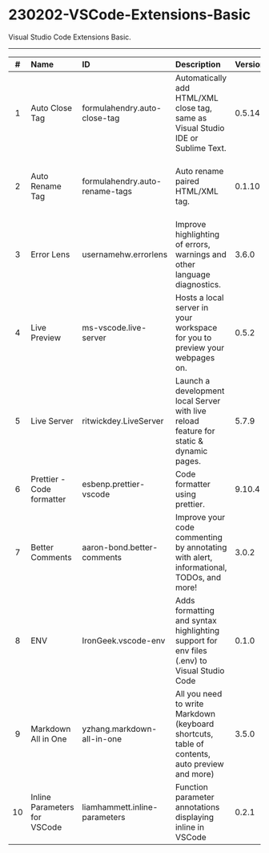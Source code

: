 # 230202-VSCode-Extensions-Basic
Visual Studio Code Extensions Basic.

---


|   #   | Name                         | ID                             | Description                                                                                   | Version | Publisher      | VS Marketplace Link                                                                                                                                                    |
| :---: | :--------------------------- | :----------------------------- | :-------------------------------------------------------------------------------------------- | :------ | :------------- | :--------------------------------------------------------------------------------------------------------------------------------------------------------------------- |
|   1   | Auto Close Tag               | formulahendry.auto-close-tag   | Automatically add HTML/XML close tag, same as Visual Studio IDE or Sublime Text.              | 0.5.14  | Jun Han        | [https://marketplace.visualstudio.com/items?itemName=formulahendry.auto-close-tag](https://marketplace.visualstudio.com/items?itemName=formulahendry.auto-close-tag)   |
|   2   | Auto Rename Tag              | formulahendry.auto-rename-tags | Auto rename paired HTML/XML tag.                                                              | 0.1.10  | Jun Han        | [https://marketplace.visualstudio.com/items?itemName=formulahendry.auto-rename-tag](https://marketplace.visualstudio.com/items?itemName=formulahendry.auto-rename-tag) |
|   3   | Error Lens                   | usernamehw.errorlens           | Improve highlighting of errors, warnings and other language diagnostics.                      | 3.6.0   | Alexander      | [https://marketplace.visualstudio.com/items?itemName=usernamehw.errorlens](https://marketplace.visualstudio.com/items?itemName=usernamehw.errorlens)                   |
|   4   | Live Preview                 | ms-vscode.live-server          | Hosts a local server in your workspace for you to preview your webpages on.                   | 0.5.2   | Microsoft      | [https://marketplace.visualstudio.com/items?itemName=ms-vscode.live-server](https://marketplace.visualstudio.com/items?itemName=ms-vscode.live-server)                 |
|   5   | Live Server                  | ritwickdey.LiveServer          | Launch a development local Server with live reload feature for static & dynamic pages.        | 5.7.9   | Ritwick Dey    | [https://marketplace.visualstudio.com/items?itemName=ritwickdey.LiveServer](https://marketplace.visualstudio.com/items?itemName=ritwickdey.LiveServer)                 |
|   6   | Prettier - Code formatter    | esbenp.prettier-vscode         | Code formatter using prettier.                                                                | 9.10.4  | Prettier       | [https://marketplace.visualstudio.com/items?itemName=esbenp.prettier-vscode]( https://marketplace.visualstudio.com/items?itemName=esbenp.prettier-vscode)              |
|   7   | Better Comments              | aaron-bond.better-comments     | Improve your code commenting by annotating with alert, informational, TODOs, and more!        | 3.0.2   | Aaron Bond     | [https://marketplace.visualstudio.com/items?itemName=aaron-bond.better-comments](https://marketplace.visualstudio.com/items?itemName=aaron-bond.better-comments)       |
|   8   | ENV                          | IronGeek.vscode-env            | Adds formatting and syntax highlighting support for env files (.env) to Visual Studio Code    | 0.1.0   | Jakka Prihatna | [https://marketplace.visualstudio.com/items?itemName=IronGeek.vscode-env](https://marketplace.visualstudio.com/items?itemName=IronGeek.vscode-env)                     |
|   9   | Markdown All in One          | yzhang.markdown-all-in-one     | All you need to write Markdown (keyboard shortcuts, table of contents, auto preview and more) | 3.5.0   | Yu Zhang       | [https://marketplace.visualstudio.com/items?itemName=yzhang.markdown-all-in-one](https://marketplace.visualstudio.com/items?itemName=yzhang.markdown-all-in-one)       |
|  10   | Inline Parameters for VSCode | liamhammett.inline-parameters  | Function parameter annotations displaying inline in VSCode                                    | 0.2.1   | Liam Hammett   | [https://marketplace.visualstudio.com/items?itemName=liamhammett.inline-parameters](https://marketplace.visualstudio.com/items?itemName=liamhammett.inline-parameters) |
 
